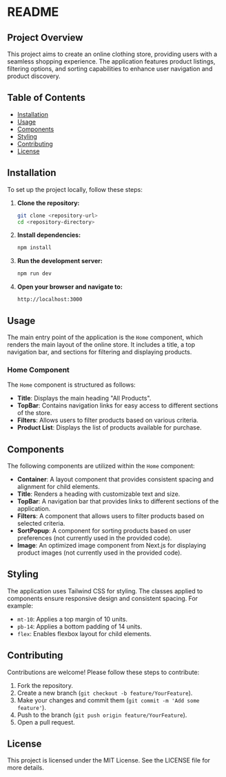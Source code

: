 # README

## Project Overview

This project aims to create an online clothing store, providing users with a seamless shopping experience. The application features product listings, filtering options, and sorting capabilities to enhance user navigation and product discovery.

## Table of Contents

* [Installation](#installation)
* [Usage](#usage)
* [Components](#components)
* [Styling](#styling)
* [Contributing](#contributing)
* [License](#license)

## Installation

To set up the project locally, follow these steps:

1. **Clone the repository:**

    ```bash
    git clone <repository-url>
    cd <repository-directory>
    ```
2. **Install dependencies:**

    ```bash
    npm install
    ```
3. **Run the development server:**

    ```bash
    npm run dev
    ```
4. **Open your browser and navigate to:**

    ```
    http://localhost:3000
    ```

## Usage

The main entry point of the application is the `Home` component, which renders the main layout of the online store. It includes a title, a top navigation bar, and sections for filtering and displaying products.

### Home Component

The `Home` component is structured as follows:

* **Title**: Displays the main heading "All Products".
* **TopBar**: Contains navigation links for easy access to different sections of the store.
* **Filters**: Allows users to filter products based on various criteria.
* **Product List**: Displays the list of products available for purchase.

## Components

The following components are utilized within the `Home` component:

* **Container**: A layout component that provides consistent spacing and alignment for child elements.
* **Title**: Renders a heading with customizable text and size.
* **TopBar**: A navigation bar that provides links to different sections of the application.
* **Filters**: A component that allows users to filter products based on selected criteria.
* **SortPopup**: A component for sorting products based on user preferences (not currently used in the provided code).
* **Image**: An optimized image component from Next.js for displaying product images (not currently used in the provided code).

## Styling

The application uses Tailwind CSS for styling. The classes applied to components ensure responsive design and consistent spacing. For example:

* `mt-10`: Applies a top margin of 10 units.
* `pb-14`: Applies a bottom padding of 14 units.
* `flex`: Enables flexbox layout for child elements.

## Contributing

Contributions are welcome! Please follow these steps to contribute:

1. Fork the repository.
2. Create a new branch (`git checkout -b feature/YourFeature`).
3. Make your changes and commit them (`git commit -m 'Add some feature'`).
4. Push to the branch (`git push origin feature/YourFeature`).
5. Open a pull request.

## License

This project is licensed under the MIT License. See the LICENSE file for more details.
